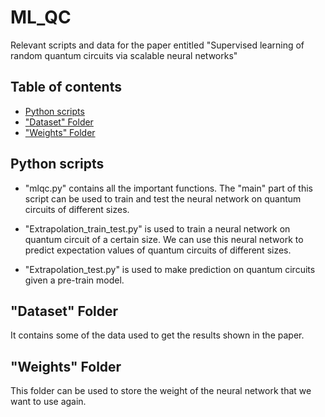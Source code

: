 # ML_QC
Relevant scripts and data for the paper entitled "Supervised learning of random quantum circuits via scalable neural networks"

## Table of contents
* [Python scripts](#python-scripts)
* ["Dataset" Folder]("Dataset"-Folder)
* ["Weights" Folder]("Weights"-Folder)

## Python scripts
- "mlqc.py" contains all the important functions. The "main" part of this script can be used to train and test the neural network on quantum circuits of different sizes.

- "Extrapolation_train_test.py" is used to train a neural network on quantum circuit of a certain size. We can use this neural network to predict expectation values of quantum circuits of different sizes.

- "Extrapolation_test.py" is used to make prediction on quantum circuits given a pre-train model.
 
## "Dataset" Folder
It contains some of the data used to get the results shown in the paper.
	
## "Weights" Folder
This folder can be used to store the weight of the neural network that we want to use again.
